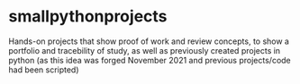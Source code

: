 # smallpythonprojects
Hands-on projects that show proof of work and review concepts, to show a portfolio and tracebility of study, as well as previously created projects in python (as this idea was forged November 2021 and previous projects/code had been scripted)
